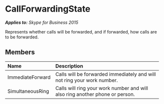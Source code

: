
# CallForwardingState


_**Applies to:** Skype for Business 2015_

Represents whether calls will be forwarded, and if forwarded, how calls are to be forwarded.
            
## Members



|**Name**|**Description**|
|:-----|:-----|
|ImmediateForward|Calls will be forwarded immediately and will not ring your work number.|
|SimultaneousRing|Calls will ring your work number and will also ring another phone or person.|
